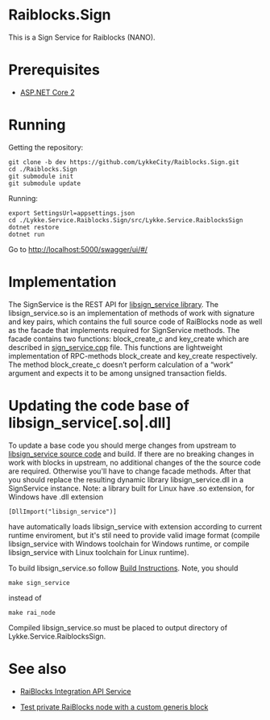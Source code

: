 # Raiblocks.Sign
This is a Sign Service for Raiblocks (NANO).

# Prerequisites

- [ASP.NET Core 2](https://docs.microsoft.com/en-us/aspnet/core/getting-started)

# Running
 
Getting the repository:
```
git clone -b dev https://github.com/LykkeCity/Raiblocks.Sign.git 
cd ./Raiblocks.Sign
git submodule init
git submodule update
```

Running:
```
export SettingsUrl=appsettings.json
cd ./Lykke.Service.Raiblocks.Sign/src/Lykke.Service.RaiblocksSign
dotnet restore
dotnet run
```
Go to [http://localhost:5000/swagger/ui/#/](http://localhost:5000/swagger/ui/#/)

# Implementation

The SignService is the REST API for [libsign_service library](https://github.com/artem-kruglov/raiblocks/tree/sign_service). The libsign_service.so is an implementation of methods of work with signature and key pairs, which contains the full source code of RaiBlocks node as well as the facade that implements required for SignService methods. The facade contains two functions: block_create_c and key_create which are described in [sign_service.cpp](https://github.com/artem-kruglov/raiblocks/blob/sign_service/rai/node/sign_service.cpp) file. This functions are lightweight implementation of RPC-methods block_create and key_create respectively. The method block_create_c doesn’t perform calculation of a “work” argument and expects it to be among unsigned transaction fields.


# Updating the code base of libsign_service[.so|.dll]

To update a base code you should merge changes from upstream to [libsign_service source code](https://github.com/artem-kruglov/raiblocks/tree/sign_service) and build. If there are no breaking changes in work with blocks in upstream, no additional changes of the the source code are required. Otherwise you'll have to change facade methods. After that you should replace the resulting dynamic library libsign_service.dll in a SignService instance.
Note: a library built for Linux have .so extension, for Windows have .dll extension
```
[DllImport("libsign_service")]
```
have automatically loads libsign_service with extension according to current runtime enviroment, but it's stil need to provide valid image format (compile libsign_service with Windows toolchain for Windows runtime, or compile libsign_service with Linux toolchain for Linux runtime).

To build libsign_service.so follow [Build Instructions](https://github.com/nanocurrency/raiblocks/wiki/Build-Instructions). Note, you should 
```
make sign_service 
```
instead of 
```
make rai_node
```

Compiled libsign_service.so must be placed to output directory of Lykke.Service.RaiblocksSign.

# See also
 - [RaiBlocks Integration API Service](https://github.com/LykkeCity/Raiblocks.Api)

 - [Test private RaiBlocks node with a custom generis block](https://github.com/artem-kruglov/raiblocks/tree/testnet)
